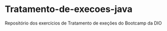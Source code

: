 # Tratamento-de-execoes-java
Repositório dos exercícios de Tratamento de exeções do Bootcamp da DIO
